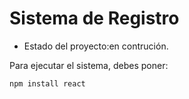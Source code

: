 <h1> Sistema de Registro</h1>

- Estado del proyecto:en contrución.

Para ejecutar el sistema, debes poner:

```npm install react```
